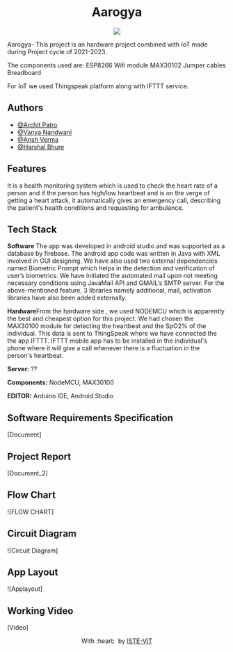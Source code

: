 <h1 align = "center"> Aarogya </h1>
<p align="center">
 <img src="https://user-images.githubusercontent.com/71590944/111881788-33353b80-89d8-11eb-9db1-746eba087b05.png" ><br>
 <img src=""><br>
</p>

Aarogya- This project is an hardware project combined with IoT made during Project cycle of 2021-2023.

The components used are:
ESP8266 Wifi module
MAX30102
Jumper cables
Breadboard

For IoT we used Thingspeak platform along with IFTTT service.

## Authors

- [@Archit Patro](https://github.com/Archit-Patro)
- [@Vanya Nandwani](https://github.com/vannyyyaaa)
- [@Ansh Verma](https://github.com/anshverma1612)
- [@Harshal Bhure]()


## Features

It is a health monitoring system which is used to check the heart rate of a person and if the person has high/low heartbeat and is on the verge of getting a heart attack, it automatically gives an emergency call, describing the patient's health conditions and requesting for ambulance.

## Tech Stack
**Software** The app was developed in android studio and was supported as a database by firebase. The android app  code was written in Java with XML involved in GUI designing. We have also used two external dependencies named Biometric Prompt which helps in the detection and verification of user’s biometrics. We have initiated the automated mail upon not meeting necessary conditions using JavaMail API and GMAIL’s SMTP server. 
For the above-mentioned feature, 3 libraries namely additional, mail, activation libraries have also been added externally.

**Hardware**From the hardware side , we used NODEMCU which is apparently the best and cheapest option for this project. We had chosen the MAX30100 module for detecting the heartbeat and the SpO2% of the individual. This data is sent to ThingSpeak where we have connected the the app IFTTT. IFTTT mobile app has to be installed in the individual's phone where it will give a call whenever there is a fluctuation in the person's heartbeat.

**Server:** ??

**Components:** NodeMCU, MAX30100

**EDITOR:** Arduino IDE, Android Studio

## Software Requirements Specification


[Document]

## Project Report
[Document_2]

## Flow Chart
![FLOW CHART]

## Circuit Diagram
![Circuit Diagram]

## App Layout
![Applayout]

## Working Video
[Video]


<p align="center">
	With :heart: &nbsp;by <a href="https://istevit.in/" target="_blank">ISTE-VIT</a>
</p>
